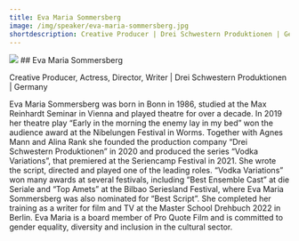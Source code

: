 ```yaml
---
title: Eva Maria Sommersberg
image: /img/speaker/eva-maria-sommersberg.jpg
shortdescription: Creative Producer | Drei Schwestern Produktionen | Germany 
---
```

<img src="/img/speaker/eva-maria-sommersberg.jpg">
## Eva Maria Sommersberg 

Creative Producer, Actress, Director, Writer | Drei Schwestern Produktionen | Germany 

Eva Maria Sommersberg was born in Bonn in 1986, studied at the Max Reinhardt Seminar in Vienna and played theatre for over a decade. In 2019 her theatre play “Early in the morning the enemy lay in my bed” won the audience award at the Nibelungen Festival in Worms. Together with Agnes Mann and Alina Rank she founded the production company “Drei Schwestern Produktionen” in 2020 and produced the series “Vodka Variations”, that premiered at the Seriencamp Festival in 2021. She wrote the script, directed and played one of the leading roles. “Vodka Variations” won many awards at several festivals, including “Best Ensemble Cast” at die Seriale and “Top Amets” at the Bilbao Seriesland Festival, where Eva Maria Sommersberg was also nominated for “Best Script”. She completed her training as a writer for film and TV at the Master School Drehbuch 2022 in Berlin. Eva Maria is a board member of Pro Quote Film and is committed to gender equality, diversity and inclusion in the cultural sector.


